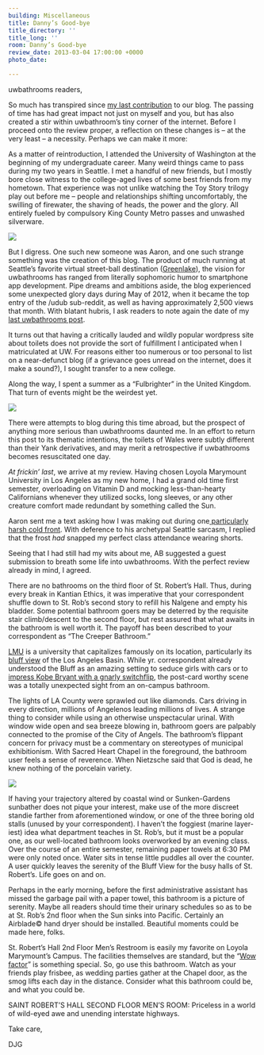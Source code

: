 ```yaml
---
building: Miscellaneous
title: Danny’s Good-bye
title_directory: ''
title_long: ''
room: Danny’s Good-bye
review_date: 2013-03-04 17:00:00 +0000
photo_date: 

---
```

uwbathrooms readers,

So much has transpired since [my last contribution](https://uwbathrooms.wordpress.com/2012/05/09/greek-week-special-paccar-where-the-heels-meet-the-yoga-pants/ "Greek Week Special PACCAR – “Where the Heels Meet the Yoga Pants”") to our blog. The passing of time has had great impact not just on myself and you, but has also created a stir within uwbathroom’s tiny corner of the internet. Before I proceed onto the review proper, a reflection on these changes is – at the very least – a necessity. Perhaps we can make it more:

As a matter of reintroduction, I attended the University of Washington at the beginning of my undergraduate career. Many weird things came to pass during my two years in Seattle. I met a handful of new friends, but I mostly bore close witness to the college-aged lives of some best friends from my hometown. That experience was not unlike watching the Toy Story trilogy play out before me – people and relationships shifting uncomfortably, the swilling of firewater, the shaving of heads, the power and the glory. All entirely fueled by compulsory King County Metro passes and unwashed silverware.

![](https://uwbathrooms.files.wordpress.com/2013/03/cats_ab_dg.jpeg)

But I digress. One such new someone was Aaron, and one such strange something was the creation of this blog. The product of much running at Seattle’s favorite virtual street-ball destination ([Greenlake](https://www.youtube.com/watch?v=aMnkkn1kAgg)), the vision for uwbathrooms has ranged from literally sophomoric humor to smartphone app development. Pipe dreams and ambitions aside, the blog experienced some unexpected glory days during May of 2012, when it became the top entry of the /udub sub-reddit, as well as having approximately 2,500 views that month. With blatant hubris, I ask readers to note again the date of my [last uwbathrooms post](https://uwbathrooms.wordpress.com/2012/05/09/greek-week-special-paccar-where-the-heels-meet-the-yoga-pants/ "Greek Week Special PACCAR – “Where the Heels Meet the Yoga Pants”").

It turns out that having a critically lauded and wildly popular wordpress site about toilets does not provide the sort of fulfillment I anticipated when I matriculated at UW. For reasons either too numerous or too personal to list on a near-defunct blog (if a grievance goes unread on the internet, does it make a sound?), I sought transfer to a new college.

Along the way, I spent a summer as a “Fulbrighter” in the United Kingdom. That turn of events might be the weirdest yet.

![](https://uwbathrooms.files.wordpress.com/2013/03/img_1493.jpg)

There were attempts to blog during this time abroad, but the prospect of anything more serious than uwbathrooms daunted me. In an effort to return this post to its thematic intentions, the toilets of Wales were subtly different than their Yank derivatives, and may merit a retrospective if uwbathrooms becomes resuscitated one day.

_At frickin’ last_, we arrive at my review. Having chosen Loyola Marymount University in Los Angeles as my new home, I had a grand old time first semester, overloading on Vitamin D and mocking less-than-hearty Californians whenever they utilized socks, long sleeves, or any other creature comfort made redundant by something called the Sun.

Aaron sent me a text asking how I was making out during one[ particularly harsh cold front](http://www.laimyours.com/wp-content/uploads/Jimmy-Kimmel-Makes-Excellent-Commentary-On-Los-Angeles-Reaction-To-Cold-Weather.png "The Beach"). With deference to his archetypal Seattle sarcasm, I replied that the frost _had_ snapped my perfect class attendance wearing shorts.

Seeing that I had still had my wits about me, AB suggested a guest submission to breath some life into uwbathrooms. With the perfect review already in mind, I agreed.

There are no bathrooms on the third floor of St. Robert’s Hall. Thus, during every break in Kantian Ethics, it was imperative that your correspondent shuffle down to St. Rob’s second story to refill his Nalgene and empty his bladder. Some potential bathroom goers may be deterred by the requisite stair climb/descent to the second floor, but rest assured that what awaits in the bathroom is well worth it. The payoff has been described to your correspondent as “The Creeper Bathroom.”

[LMU](http://collegeprofiles.com/images/lmupic.jpg) is a university that capitalizes famously on its location, particularly its [bluff view](http://ethnomusicologyreview.ucla.edu/sites/default/files/u26/loyola_marymount_view_from_bluff.jpg) of the Los Angeles Basin. While yr. correspondent already understood the Bluff as an amazing setting to seduce girls with cars or to [impress Kobe Bryant with a gnarly switchflip](https://www.youtube.com/watch?v=jsqyM60eyZ4), the post-card worthy scene was a totally unexpected sight from an on-campus bathroom.

The lights of LA County were sprawled out like diamonds. Cars driving in every direction, millions of Angelenos leading millions of lives. A strange thing to consider while using an otherwise unspectacular urinal. With window wide open and sea breeze blowing in, bathroom goers are palpably connected to the promise of the City of Angels. The bathroom’s flippant concern for privacy must be a commentary on stereotypes of municipal exhibitionism. With Sacred Heart Chapel in the foreground, the bathroom user feels a sense of reverence. When Nietzsche said that God is dead, he knew nothing of the porcelain variety.

![](https://uwbathrooms.files.wordpress.com/2013/03/from_urinal-e1362518759287.jpg)

If having your trajectory altered by coastal wind or Sunken-Gardens sunbather does not pique your interest, make use of the more discreet standie farther from aforementioned window, or one of the three boring old stalls (unused by your correspondent). I haven’t the foggiest (marine layer-iest) idea what department teaches in St. Rob’s, but it must be a popular one, as our well-located bathroom looks overworked by an evening class. Over the course of an entire semester, remaining paper towels at 6:30 PM were only noted once. Water sits in tense little puddles all over the counter. A user quickly leaves the serenity of the Bluff View for the busy halls of St. Robert’s. Life goes on and on.

Perhaps in the early morning, before the first administrative assistant has missed the garbage pail with a paper towel, this bathroom is a picture of serenity. Maybe all readers should time their urinary schedules so as to be at St. Rob’s 2nd floor when the Sun sinks into Pacific. Certainly an Airblade© hand dryer should be installed. Beautiful moments could be made here, folks.

St. Robert’s Hall 2nd Floor Men’s Restroom is easily my favorite on Loyola Marymount’s Campus. The facilities themselves are standard, but the “[Wow factor](http://dining.lmu.edu/dining/delrey.html)” is something special. So, go use this bathroom. Watch as your friends play frisbee, as wedding parties gather at the Chapel door, as the smog lifts each day in the distance. Consider what this bathroom could be, and what you could be.

SAINT ROBERT’S HALL SECOND FLOOR MEN’S ROOM: Priceless in a world of wild-eyed awe and unending interstate highways.

Take care,

DJG